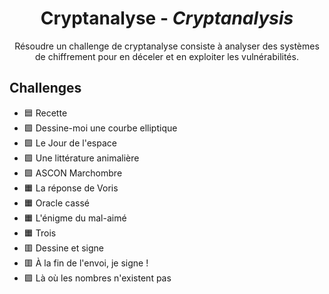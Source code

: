 <div align="center">
  <h1>Cryptanalyse - <i>Cryptanalysis</i></h1>
  <p>
    Résoudre un challenge de cryptanalyse consiste à analyser des systèmes de chiffrement pour en déceler et en exploiter les vulnérabilités.
  </p>
</div>

## Challenges
- 🟦 Recette
- 🟩 Dessine-moi une courbe elliptique
- 🟩 Le Jour de l'espace
- 🟩 Une littérature animalière
- 🟩 ASCON Marchombre
- 🟧 La réponse de Voris
- 🟧 Oracle cassé
- 🟧 L'énigme du mal-aimé
- 🟧 Trois
- 🟥 Dessine et signe
- 🟥 À la fin de l'envoi, je signe !
- 🟪 Là où les nombres n'existent pas
